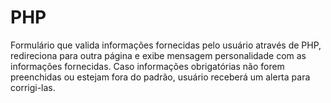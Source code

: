 # PHP

Formulário que valida informações fornecidas pelo usuário através de PHP, redireciona para outra página e exibe mensagem personalidade com as informações fornecidas. Caso informações obrigatórias não forem preenchidas ou estejam fora do padrão, usuário receberá um alerta para corrigi-las. 
